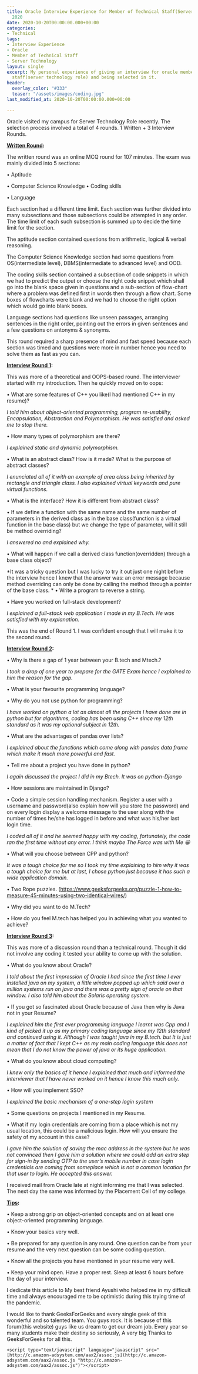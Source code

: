 ```yaml
---
title: Oracle Interview Experience for Member of Technical Staff(Server Technology)
  2020
date: 2020-10-20T00:00:00.000+00:00
categories:
- Technical
tags:
- Interview Experience
- Oracle
- Member of Technical Staff
- Server Technology
layout: single
excerpt: My personal experience of giving an interview for oracle member of technical
  staff(server technology role) and being selected in it.
header:
  overlay_color: "#333"
  teaser: "/assets/images/coding.jpg"
last_modified_at: 2020-10-20T00:00:00.000+00:00

---
```

Oracle visited my campus for Server Technology Role recently. The selection process involved a total of 4 rounds. 1 Written + 3 Interview Rounds.

**<u>Written Round</u>:**

The written round was an online MCQ round for 107 minutes. The exam was mainly divided into 5 sections:

• Aptitude

• Computer Science Knowledge
• Coding skills

• Language

Each section had a different time limit. Each section was further divided into many subsections and those subsections could be attempted in any order. The time limit of each such subsection is summed up to decide the time limit for the section.

The aptitude section contained questions from arithmetic, logical & verbal reasoning.

The Computer Science Knowledge section had some questions from OS(intermediate level), DBMS(intermediate to advanced level) and OOD.

The coding skills section contained a subsection of code snippets in which we had to predict the output or choose the right code snippet which shall go into the blank space given in questions and a sub-section of flow-chart where a problem was defined first in words then through a flow chart. Some boxes of flowcharts were blank and we had to choose the right option which would go into blank boxes.

Language sections had questions like unseen passages, arranging sentences in the right order, pointing out the errors in given sentences and a few questions on antonyms & synonyms.

This round required a sharp presence of mind and fast speed because each section was timed and questions were more in number hence you need to solve them as fast as you can.

**<u>Interview Round 1</u>:**

This was more of a theoretical and OOPS-based round. The interviewer started with my introduction. Then he quickly moved on to oops:

• What are some features of C++ you like(I had mentioned C++ in my resume)?

_I told him about object-oriented programming, program re-usability, Encapsulation, Abstraction and Polymorphism. He was satisfied and asked me to stop there._

• How many types of polymorphism are there?

_I explained static and dynamic polymorphism._

• What is an abstract class? How is it made? What is the purpose of abstract classes?

_I enunciated all of it with an example of area class being inherited by rectangle and triangle class. I also explained virtual keywords and pure virtual functions._

• What is the interface? How it is different from abstract class?

• If we define a function with the same name and the same number of parameters in the derived class as in the base class(function is a virtual function in the base class) but we change the type of parameter, will it still be method overriding?

_I answered no and explained why._

• What will happen if we call a derived class function(overridden) through a base class object?

\*It was a tricky question but I was lucky to try it out just one night before the interview hence I knew that the answer was: an error message because method overriding can only be done by calling the method through a pointer of the base class. * • Write a program to reverse a string.

• Have you worked on full-stack development?

_I explained a full-stack web application I made in my B.Tech. He was satisfied with my explanation._

This was the end of Round 1. I was confident enough that I will make it to the second round.

**<u>Interview Round 2</u>:**

• Why is there a gap of 1 year between your B.tech and Mtech.?

_I took a drop of one year to prepare for the GATE Exam hence I explained to him the reason for the gap._

• What is your favourite programming language?

• Why do you not use python for programming?

_I have worked on python a lot as almost all the projects I have done are in python but for algorithms, coding has been using C++ since my 12th standard as it was my optional subject in 12th._

• What are the advantages of pandas over lists?

_I explained about the functions which come along with pandas data frame which make it much more powerful and fast._

• Tell me about a project you have done in python?

_I again discussed the project I did in my Btech. It was on python-Django_

• How sessions are maintained in Django?

• Code a simple session handling mechanism. Register a user with a username and password(also explain how will you store the password) and on every login display a welcome message to the user along with the number of times he/she has logged in before and what was his/her last login time.

_I coded all of it and he seemed happy with my coding, fortunately, the code ran the first time without any error. I think maybe The Force was with Me :grinning:_

• What will you choose between CPP and python?

_It was a tough choice for me so I took my time explaining to him why it was a tough choice for me but at last, I chose python just because it has such a wide application domain._

• Two Rope puzzles. (https://www.geeksforgeeks.org/puzzle-1-how-to-measure-45-minutes-using-two-identical-wires/)

• Why did you want to do M.Tech?

• How do you feel M.tech has helped you in achieving what you wanted to achieve?

**<u>Interview Round 3</u>:**

This was more of a discussion round than a technical round. Though it did not involve any coding it tested your ability to come up with the solution.

• What do you know about Oracle?

_I told about the first impression of Oracle I had since the first time I ever installed java on my system, a little window popped up which said over a million systems run on java and there was a pretty sign of oracle on that window. I also told him about the  Solaris operating system._

• If you got so fascinated about Oracle because of Java then why is Java not in your Resume?

_I explained him the first ever programming language I learnt was Cpp and I kind of picked it up as my primary coding language since my 12th standard and continued using it. Although I was taught java in my B.tech. but It is just a matter of fact that I kept C++ as my main coding language this does not mean that I do not know the power of java or its huge application._

• What do you know about cloud computing?

_I knew only the basics of it hence I explained that much and informed the interviewer that I have never worked on it hence I know this much only._

• How will you implement SSO?

_I explained the basic mechanism of a one-step login system_

• Some questions on projects I mentioned in my Resume.

• What if my login credentials are coming from a place which is not my usual location, this could be a malicious login. How will you ensure the safety of my account in this case?

_I gave him the solution of saving the mac address in the system but he was not convinced then I gave him a solution where we could add an extra step for sign-in by sending OTP to the user’s mobile number in case login credentials are coming from someplace which is not a common location for that user to login. He accepted this answer._

I received mail from Oracle late at night informing me that I was selected. The next day the same was informed by the Placement Cell of my college.

**<u>Tips</u>:**

• Keep a strong grip on object-oriented concepts and on at least one object-oriented programming language.

• Know your basics very well.

• Be prepared for any question in any round. One question can be from your resume and the very next question can be some coding question.

• Know all the projects you have mentioned in your resume very well.

• Keep your mind open. Have a proper rest. Sleep at least 6 hours before the day of your interview.

I dedicate this article to My best friend Ayushi who helped me in my difficult time and always encouraged me to be optimistic during this trying time of the pandemic.

I would like to thank GeeksForGeeks and every single geek of this wonderful and so talented team. You guys rock. It is because of this forum(this website) guys like us dream to get our dream job. Every year so many students make their destiny so seriously, A very big Thanks to GeeksForGeeks for all this.

<script type="text/javascript" language="javascript">

      var aax_size='728x90';

      var aax_pubname = 'thirtytwodegr-21';

      var aax_src='302';

    </script>

    <script type="text/javascript" language="javascript" src="[http://c.amazon-adsystem.com/aax2/assoc.js](http://c.amazon-adsystem.com/aax2/assoc.js "http://c.amazon-adsystem.com/aax2/assoc.js")"></script>